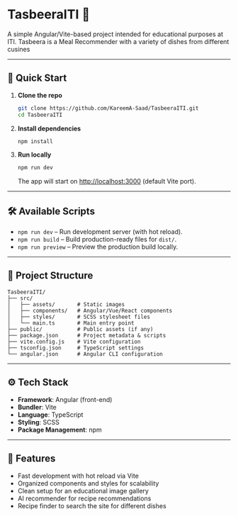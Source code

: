 # TasbeeraITI 📸

A simple Angular/Vite-based project intended for educational purposes at ITI.
Tasbeera is a Meal Recommender with a variety of dishes from different cusines 
 

---

## 🚀 Quick Start

1. **Clone the repo**
   ```bash
   git clone https://github.com/KareemA-Saad/TasbeeraITI.git
   cd TasbeeraITI
   ```

2. **Install dependencies**
   ```bash
   npm install
   ```

3. **Run locally**
   ```bash
   npm run dev
   ```
   The app will start on [http://localhost:3000](http://localhost:3000) (default Vite port).

---

## 🛠️ Available Scripts

- `npm run dev` – Run development server (with hot reload).
- `npm run build` – Build production-ready files for `dist/`.
- `npm run preview` – Preview the production build locally.

---

## 📂 Project Structure

```
TasbeeraITI/
├── src/
│   ├── assets/       # Static images
│   ├── components/   # Angular/Vue/React components
│   ├── styles/       # SCSS stylesheet files
│   └── main.ts       # Main entry point
├── public/           # Public assets (if any)
├── package.json      # Project metadata & scripts
├── vite.config.js    # Vite configuration
├── tsconfig.json     # TypeScript settings
└── angular.json      # Angular CLI configuration
```

---

## ⚙️ Tech Stack

- **Framework**: Angular (front-end)
- **Bundler**: Vite
- **Language**: TypeScript
- **Styling**: SCSS
- **Package Management**: npm

---

## 🎯 Features

- Fast development with hot reload via Vite
- Organized components and styles for scalability
- Clean setup for an educational image gallery
- AI recommender for recipe recommendations
- Recipe finder to search the site for different dishes


